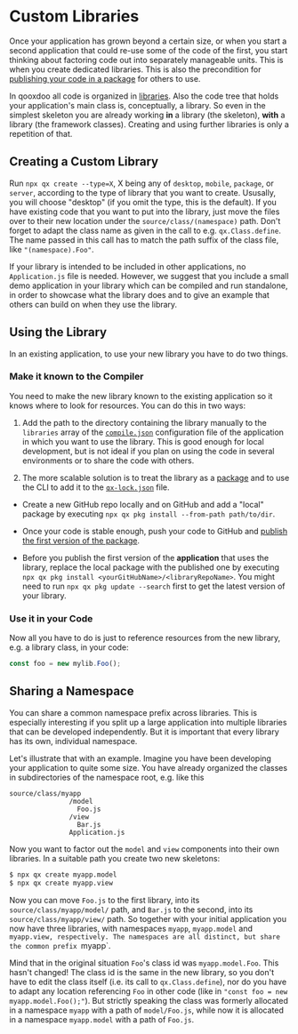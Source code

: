 # Custom Libraries

Once your application has grown beyond a certain size, or when you
start a second application that could re-use some of the code of the
first, you start thinking about factoring code out into separately
manageable units. This is when you create dedicated libraries.
This is also the precondition for [publishing your code in a
package](cli/packages.md#publish-new-versions-of-packages) for others to use.

In qooxdoo all code is organized in [libraries](code_organisation.md).
Also the code tree that holds your application's main class is, conceptually,
a library. So even in the simplest skeleton you are already working **in**
a library (the skeleton), **with** a library (the framework classes).
Creating and using further libraries is only a repetition of that.

## Creating a Custom Library

Run `npx qx create --type=X`, X being any of `desktop`, `mobile`,
`package`, or `server`, according to the type of library that you want
to create. Ususally, you will choose "desktop" (if you omit the type,
this is the default). If you have existing code that you want to put into
the library, just move the files over to their new location under the
`source/class/(namespace)` path. Don't forget to adapt the class name as
given in the call to e.g. `qx.Class.define`. The name passed in this call
has to match the path suffix of the class file, like `"(namespace).Foo"`.

If your library is intended to be included in other
applications, no `Application.js` file is needed. However,
we suggest that you include a small demo application in your library which can
be compiled and run standalone, in order to showcase what the library does and to
give an example that others can build on when they use the library. 

## Using the Library

In an existing application, to use your new library you have to do two things.

### Make it known to the Compiler

You need to make the new library known to the existing application
so it knows where to look for resources. You can do this in two ways:

1) Add the path to the directory containing the library manually to the
`libraries` array of the [`compile.json`](compiler/configuration/compile.md)
configuration file of the application in which you want to
use the library. This is good enough for local development, but is not ideal if
you plan on using the code in several environments or to share the code with others.

2) The more scalable solution is to treat the library as a
[package](cli/packages.md) and to use the CLI to add it to the
[`qx-lock.json`](cli/packages.md#lockfile-qx-lockjson) file. 

  - Create a new GitHub repo locally and on GitHub and add a "local" package
  by executing `npx qx pkg install --from-path path/to/dir`. 
  
  - Once your code is stable enough, push your code
  to GitHub and [publish the first version of the
  package](cli/packages.md#publish-new-versions-of-packages).
  
  - Before you publish the first version of the **application** that uses the
  library, replace the local package with the published one by executing `npx
  qx pkg install <yourGitHubName>/<libraryRepoName>`. You might need to run
  `npx qx pkg update --search` first to get the latest version of your library.
    

### Use it in your Code

Now all you have to do is just to reference resources
from the new library, e.g. a library class, in your code:

```javascript
const foo = new mylib.Foo();
```

## Sharing a Namespace

You can share a common namespace prefix across libraries. This is
especially interesting if you split up a large application into
multiple libraries that can be developed independently. But it is
important that every library has its own, individual namespace.

Let's illustrate that with an example. Imagine you have been developing
your application to quite some size. You have already organized
the classes in subdirectories of the namespace root, e.g. like this

```text
source/class/myapp
               /model
                 Foo.js
               /view
                 Bar.js
               Application.js
```

Now you want to factor out the `model` and `view` components into
their own libraries. In a suitable path you create two new skeletons:

```bash
$ npx qx create myapp.model
$ npx qx create myapp.view
```

Now you can move `Foo.js` to the first library, into its
`source/class/myapp/model/` path, and `Bar.js` to the second,
into its `source/class/myapp/view/` path. So together with your
initial application you now have three libraries, with namespaces
`myapp`, `myapp.model` and `myapp.view, respectively. The
namespaces are all distinct, but share the common prefix `myapp`.

Mind that in the original situation `Foo`'s class id was `myapp.model.Foo`.
This hasn't changed! The class id is the same in the new library, so you
don't have to edit the class itself (i.e. its call to `qx.Class.define`),
nor do you have to adapt any location referencing `Foo` in other code (like
in `"const foo = new myapp.model.Foo();"`). But strictly speaking the class was
formerly allocated in a namespace `myapp` with a path of `model/Foo.js`, while
now it is allocated in a namespace `myapp.model` with a path of `Foo.js`.

